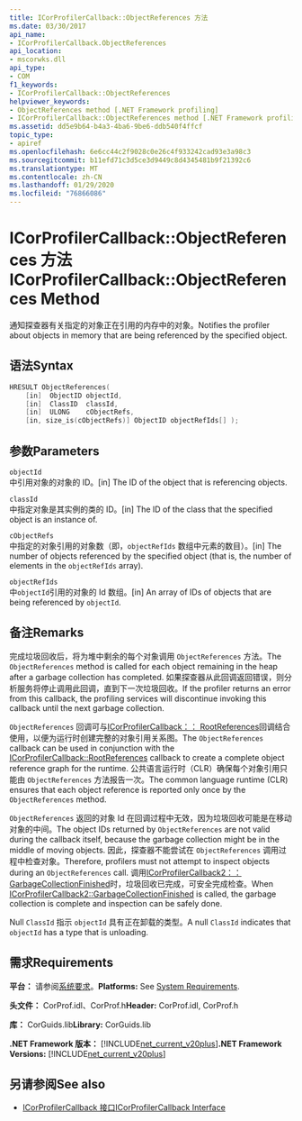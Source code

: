 ```yaml
---
title: ICorProfilerCallback::ObjectReferences 方法
ms.date: 03/30/2017
api_name:
- ICorProfilerCallback.ObjectReferences
api_location:
- mscorwks.dll
api_type:
- COM
f1_keywords:
- ICorProfilerCallback::ObjectReferences
helpviewer_keywords:
- ObjectReferences method [.NET Framework profiling]
- ICorProfilerCallback::ObjectReferences method [.NET Framework profiling]
ms.assetid: dd5e9b64-b4a3-4ba6-9be6-ddb540f4ffcf
topic_type:
- apiref
ms.openlocfilehash: 6e6cc44c2f9028c0e26c4f933242cad93e3a98c3
ms.sourcegitcommit: b11efd71c3d5ce3d9449c8d4345481b9f21392c6
ms.translationtype: MT
ms.contentlocale: zh-CN
ms.lasthandoff: 01/29/2020
ms.locfileid: "76866086"
---
```

# <a name="icorprofilercallbackobjectreferences-method"></a><span data-ttu-id="490cf-102">ICorProfilerCallback::ObjectReferences 方法</span><span class="sxs-lookup"><span data-stu-id="490cf-102">ICorProfilerCallback::ObjectReferences Method</span></span>
<span data-ttu-id="490cf-103">通知探查器有关指定的对象正在引用的内存中的对象。</span><span class="sxs-lookup"><span data-stu-id="490cf-103">Notifies the profiler about objects in memory that are being referenced by the specified object.</span></span>  
  
## <a name="syntax"></a><span data-ttu-id="490cf-104">语法</span><span class="sxs-lookup"><span data-stu-id="490cf-104">Syntax</span></span>  
  
```cpp  
HRESULT ObjectReferences(  
    [in]  ObjectID objectId,  
    [in]  ClassID  classId,  
    [in]  ULONG    cObjectRefs,  
    [in, size_is(cObjectRefs)] ObjectID objectRefIds[] );  
```  
  
## <a name="parameters"></a><span data-ttu-id="490cf-105">参数</span><span class="sxs-lookup"><span data-stu-id="490cf-105">Parameters</span></span>  
 `objectId`  
 <span data-ttu-id="490cf-106">中引用对象的对象的 ID。</span><span class="sxs-lookup"><span data-stu-id="490cf-106">[in] The ID of the object that is referencing objects.</span></span>  
  
 `classId`  
 <span data-ttu-id="490cf-107">中指定对象是其实例的类的 ID。</span><span class="sxs-lookup"><span data-stu-id="490cf-107">[in] The ID of the class that the specified object is an instance of.</span></span>  
  
 `cObjectRefs`  
 <span data-ttu-id="490cf-108">中指定的对象引用的对象数（即，`objectRefIds` 数组中元素的数目）。</span><span class="sxs-lookup"><span data-stu-id="490cf-108">[in] The number of objects referenced by the specified object (that is, the number of elements in the `objectRefIds` array).</span></span>  
  
 `objectRefIds`  
 <span data-ttu-id="490cf-109">中`objectId`引用的对象的 Id 数组。</span><span class="sxs-lookup"><span data-stu-id="490cf-109">[in] An array of IDs of objects that are being referenced by `objectId`.</span></span>  
  
## <a name="remarks"></a><span data-ttu-id="490cf-110">备注</span><span class="sxs-lookup"><span data-stu-id="490cf-110">Remarks</span></span>  
 <span data-ttu-id="490cf-111">完成垃圾回收后，将为堆中剩余的每个对象调用 `ObjectReferences` 方法。</span><span class="sxs-lookup"><span data-stu-id="490cf-111">The `ObjectReferences` method is called for each object remaining in the heap after a garbage collection has completed.</span></span> <span data-ttu-id="490cf-112">如果探查器从此回调返回错误，则分析服务将停止调用此回调，直到下一次垃圾回收。</span><span class="sxs-lookup"><span data-stu-id="490cf-112">If the profiler returns an error from this callback, the profiling services will discontinue invoking this callback until the next garbage collection.</span></span>  
  
 <span data-ttu-id="490cf-113">`ObjectReferences` 回调可与[ICorProfilerCallback：： RootReferences](icorprofilercallback-rootreferences-method.md)回调结合使用，以便为运行时创建完整的对象引用关系图。</span><span class="sxs-lookup"><span data-stu-id="490cf-113">The `ObjectReferences` callback can be used in conjunction with the [ICorProfilerCallback::RootReferences](icorprofilercallback-rootreferences-method.md) callback to create a complete object reference graph for the runtime.</span></span> <span data-ttu-id="490cf-114">公共语言运行时（CLR）确保每个对象引用只能由 `ObjectReferences` 方法报告一次。</span><span class="sxs-lookup"><span data-stu-id="490cf-114">The common language runtime (CLR) ensures that each object reference is reported only once by the `ObjectReferences` method.</span></span>  
  
 <span data-ttu-id="490cf-115">`ObjectReferences` 返回的对象 Id 在回调过程中无效，因为垃圾回收可能是在移动对象的中间。</span><span class="sxs-lookup"><span data-stu-id="490cf-115">The object IDs returned by `ObjectReferences` are not valid during the callback itself, because the garbage collection might be in the middle of moving objects.</span></span> <span data-ttu-id="490cf-116">因此，探查器不能尝试在 `ObjectReferences` 调用过程中检查对象。</span><span class="sxs-lookup"><span data-stu-id="490cf-116">Therefore, profilers must not attempt to inspect objects during an `ObjectReferences` call.</span></span> <span data-ttu-id="490cf-117">调用[ICorProfilerCallback2：： GarbageCollectionFinished](icorprofilercallback2-garbagecollectionfinished-method.md)时，垃圾回收已完成，可安全完成检查。</span><span class="sxs-lookup"><span data-stu-id="490cf-117">When [ICorProfilerCallback2::GarbageCollectionFinished](icorprofilercallback2-garbagecollectionfinished-method.md) is called, the garbage collection is complete and inspection can be safely done.</span></span>  
  
 <span data-ttu-id="490cf-118">Null `ClassId` 指示 `objectId` 具有正在卸载的类型。</span><span class="sxs-lookup"><span data-stu-id="490cf-118">A null `ClassId` indicates that `objectId` has a type that is unloading.</span></span>  
  
## <a name="requirements"></a><span data-ttu-id="490cf-119">需求</span><span class="sxs-lookup"><span data-stu-id="490cf-119">Requirements</span></span>  
 <span data-ttu-id="490cf-120">**平台：** 请参阅[系统要求](../../../../docs/framework/get-started/system-requirements.md)。</span><span class="sxs-lookup"><span data-stu-id="490cf-120">**Platforms:** See [System Requirements](../../../../docs/framework/get-started/system-requirements.md).</span></span>  
  
 <span data-ttu-id="490cf-121">**头文件：** CorProf.idl、CorProf.h</span><span class="sxs-lookup"><span data-stu-id="490cf-121">**Header:** CorProf.idl, CorProf.h</span></span>  
  
 <span data-ttu-id="490cf-122">**库：** CorGuids.lib</span><span class="sxs-lookup"><span data-stu-id="490cf-122">**Library:** CorGuids.lib</span></span>  
  
 <span data-ttu-id="490cf-123">**.NET Framework 版本：** [!INCLUDE[net_current_v20plus](../../../../includes/net-current-v20plus-md.md)]</span><span class="sxs-lookup"><span data-stu-id="490cf-123">**.NET Framework Versions:** [!INCLUDE[net_current_v20plus](../../../../includes/net-current-v20plus-md.md)]</span></span>  
  
## <a name="see-also"></a><span data-ttu-id="490cf-124">另请参阅</span><span class="sxs-lookup"><span data-stu-id="490cf-124">See also</span></span>

- [<span data-ttu-id="490cf-125">ICorProfilerCallback 接口</span><span class="sxs-lookup"><span data-stu-id="490cf-125">ICorProfilerCallback Interface</span></span>](icorprofilercallback-interface.md)
